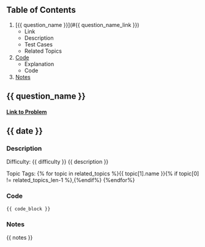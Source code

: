 ## Table of Contents
1. [{{ question_name }}](#{{ question_name_link }})
	- Link
	- Description
	- Test Cases
	- Related Topics
2. [Code](#Code)
	- Explanation
	- Code
3. [Notes](#Notes)

## {{ question_name }}
#### <a href="{{ link_to_problem }}"> Link to Problem</a>
## {{ date }}

### Description
Difficulty: {{ difficulty }}
{{ description }}

Topic Tags: {% for topic in related_topics %}{{ topic[1].name }}{% if topic[0] != related_topics_len-1 %},{%endif%} {%endfor%}
	
### Code
  ```{{ code_block }}```

### Notes
{{ notes }}
